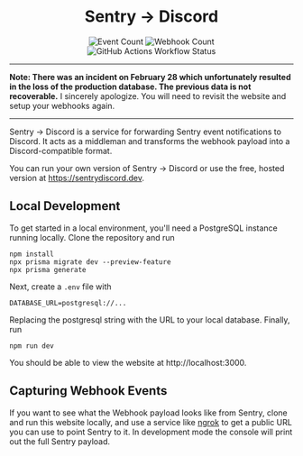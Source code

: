 <h1 align="center">Sentry → Discord</h1>

<p align="center">
  <img alt="Event Count" src="https://img.shields.io/endpoint?url=https://sentrydiscord.dev/api/badges/events">
  <img alt="Webhook Count" src="https://img.shields.io/endpoint?url=https://sentrydiscord.dev/api/badges/webhooks">
  </br>
  <img alt="GitHub Actions Workflow Status" src="https://img.shields.io/github/actions/workflow/status/Serpensin/sentrydiscord.dev/docker-image.yml?style=flat-square&label=Action&cacheSeconds=30">
</p>

---

**Note: There was an incident on February 28 which unfortunately resulted in the loss of the production database. The previous data is not recoverable.** I sincerely apologize. You will need to revisit the website and setup your webhooks again.

---

Sentry → Discord is a service for forwarding Sentry event notifications to Discord. It acts as a middleman and transforms the webhook payload into a Discord-compatible format.

You can run your own version of Sentry → Discord or use the free, hosted version at https://sentrydiscord.dev.

## Local Development

To get started in a local environment, you'll need a PostgreSQL instance running locally. Clone the repository and run

    npm install
    npx prisma migrate dev --preview-feature
    npx prisma generate

Next, create a `.env` file with

    DATABASE_URL=postgresql://...

Replacing the postgresql string with the URL to your local database. Finally, run

    npm run dev

You should be able to view the website at http://localhost:3000.

## Capturing Webhook Events

If you want to see what the Webhook payload looks like from Sentry, clone and run this website locally, and use a service like [ngrok](https://ngrok.com/) to get a public URL you can use to point Sentry to it. In development mode the console will print out the full Sentry payload.
